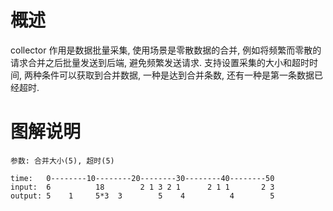 # 概述
collector 作用是数据批量采集, 使用场景是零散数据的合并, 例如将频繁而零散的请求合并之后批量发送到后端, 避免频繁发送请求.
支持设置采集的大小和超时时间, 两种条件可以获取到合并数据, 一种是达到合并条数, 还有一种是第一条数据已经超时.

# 图解说明

```
参数: 合并大小(5), 超时(5)

time:   0--------10--------20--------30--------40--------50
input:  6          18        2 1 3 2 1      2 1 1       2 3
output: 5    1     5*3  3        5    4          4        5
```
